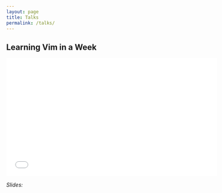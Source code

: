 ```yaml
---
layout: page
title: Talks
permalink: /talks/
---
```

## Learning Vim in a Week

<iframe width="560" height="315" src="//www.youtube.com/embed/_NUO4JEtkDw?rel=0" frameborder="0" allowfullscreen></iframe>

*Slides:*
<script async class="speakerdeck-embed" data-id="af37a470096e0132b91b3edb5b019a53" data-ratio="1.77777777777778" src="//speakerdeck.com/assets/embed.js"></script>
